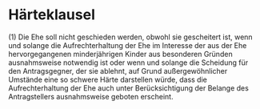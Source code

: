 # Härteklausel

(1) Die Ehe soll nicht geschieden werden, obwohl sie gescheitert ist, wenn und solange die Aufrechterhaltung der Ehe im Interesse der aus der Ehe hervorgegangenen minderjährigen Kinder aus besonderen Gründen ausnahmsweise notwendig ist oder wenn und solange die Scheidung für den Antragsgegner, der sie ablehnt, auf Grund außergewöhnlicher Umstände eine so schwere Härte darstellen würde, dass die Aufrechterhaltung der Ehe auch unter Berücksichtigung der Belange des Antragstellers ausnahmsweise geboten erscheint.
